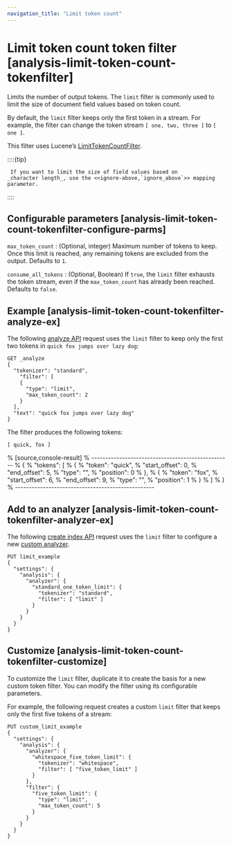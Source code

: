```yaml
---
navigation_title: "Limit token count"
---
```


# Limit token count token filter [analysis-limit-token-count-tokenfilter]


Limits the number of output tokens. The `limit` filter is commonly used to limit the size of document field values based on token count.

By default, the `limit` filter keeps only the first token in a stream. For example, the filter can change the token stream `[ one, two, three ]` to `[ one ]`.

This filter uses Lucene’s [LimitTokenCountFilter](https://lucene.apache.org/core/10_1_0/analysis/common/org/apache/lucene/analysis/miscellaneous/LimitTokenCountFilter.md).

::::{tip} 
```
 If you want to limit the size of field values based on
_character length_, use the <<ignore-above,`ignore_above`>> mapping parameter.
```
::::


## Configurable parameters [analysis-limit-token-count-tokenfilter-configure-parms]

`max_token_count`
:   (Optional, integer) Maximum number of tokens to keep. Once this limit is reached, any remaining tokens are excluded from the output. Defaults to `1`.

`consume_all_tokens`
:   (Optional, Boolean) If `true`, the `limit` filter exhausts the token stream, even if the `max_token_count` has already been reached. Defaults to `false`.


## Example [analysis-limit-token-count-tokenfilter-analyze-ex]

The following [analyze API](indices-analyze.md) request uses the `limit` filter to keep only the first two tokens in `quick fox jumps over lazy dog`:

```console
GET _analyze
{
  "tokenizer": "standard",
    "filter": [
    {
      "type": "limit",
      "max_token_count": 2
    }
  ],
  "text": "quick fox jumps over lazy dog"
}
```

The filter produces the following tokens:

```text
[ quick, fox ]
```

% [source,console-result]
% --------------------------------------------------
% {
%   "tokens": [
%     {
%       "token": "quick",
%       "start_offset": 0,
%       "end_offset": 5,
%       "type": "<ALPHANUM>",
%       "position": 0
%     },
%     {
%       "token": "fox",
%       "start_offset": 6,
%       "end_offset": 9,
%       "type": "<ALPHANUM>",
%       "position": 1
%     }
%   ]
% }
% --------------------------------------------------


## Add to an analyzer [analysis-limit-token-count-tokenfilter-analyzer-ex]

The following [create index API](indices-create-index.md) request uses the `limit` filter to configure a new [custom analyzer](analysis-custom-analyzer.md).

```console
PUT limit_example
{
  "settings": {
    "analysis": {
      "analyzer": {
        "standard_one_token_limit": {
          "tokenizer": "standard",
          "filter": [ "limit" ]
        }
      }
    }
  }
}
```


## Customize [analysis-limit-token-count-tokenfilter-customize]

To customize the `limit` filter, duplicate it to create the basis for a new custom token filter. You can modify the filter using its configurable parameters.

For example, the following request creates a custom `limit` filter that keeps only the first five tokens of a stream:

```console
PUT custom_limit_example
{
  "settings": {
    "analysis": {
      "analyzer": {
        "whitespace_five_token_limit": {
          "tokenizer": "whitespace",
          "filter": [ "five_token_limit" ]
        }
      },
      "filter": {
        "five_token_limit": {
          "type": "limit",
          "max_token_count": 5
        }
      }
    }
  }
}
```


